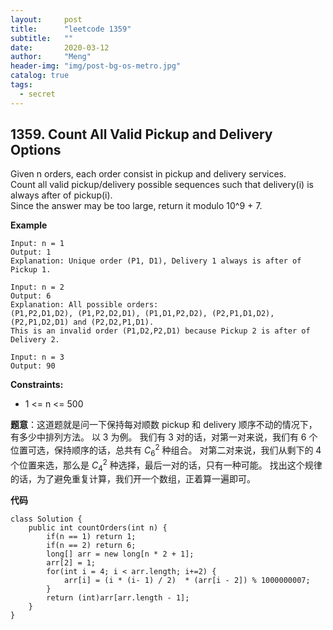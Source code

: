 ```yaml
---
layout:     post
title:      "leetcode 1359"
subtitle:   ""
date:       2020-03-12
author:     "Meng"
header-img: "img/post-bg-os-metro.jpg"
catalog: true
tags:
  - secret
---
```


## 1359. Count All Valid Pickup and Delivery Options

Given n orders, each order consist in pickup and delivery services.  
Count all valid pickup/delivery possible sequences such that delivery(i) is always after of pickup(i).  
Since the answer may be too large, return it modulo 10^9 + 7.

**Example**

```
Input: n = 1
Output: 1
Explanation: Unique order (P1, D1), Delivery 1 always is after of Pickup 1.

Input: n = 2
Output: 6
Explanation: All possible orders:
(P1,P2,D1,D2), (P1,P2,D2,D1), (P1,D1,P2,D2), (P2,P1,D1,D2), (P2,P1,D2,D1) and (P2,D2,P1,D1).
This is an invalid order (P1,D2,P2,D1) because Pickup 2 is after of Delivery 2.

Input: n = 3
Output: 90
```
**Constraints:**
- 1 <= n <= 500

**题意**：这道题就是问一下保持每对顺数 pickup 和 delivery 顺序不动的情况下， 有多少中排列方法。 以 3 为例。 我们有 3 对的话，对第一对来说，我们有 6 个位置可选，保持顺序的话，总共有 $C_{6}^{2}$ 种组合。 对第二对来说，我们从剩下的 4 个位置来选，那么是 $C_{4}^{2}$ 种选择，最后一对的话，只有一种可能。 找出这个规律的话，为了避免重复计算，我们开一个数组，正着算一遍即可。

**代码**
```
class Solution {
    public int countOrders(int n) {
        if(n == 1) return 1;
        if(n == 2) return 6;
        long[] arr = new long[n * 2 + 1];
        arr[2] = 1;
        for(int i = 4; i < arr.length; i+=2) {
            arr[i] = (i * (i- 1) / 2)  * (arr[i - 2]) % 1000000007;
        }
        return (int)arr[arr.length - 1];
    }
}
```
